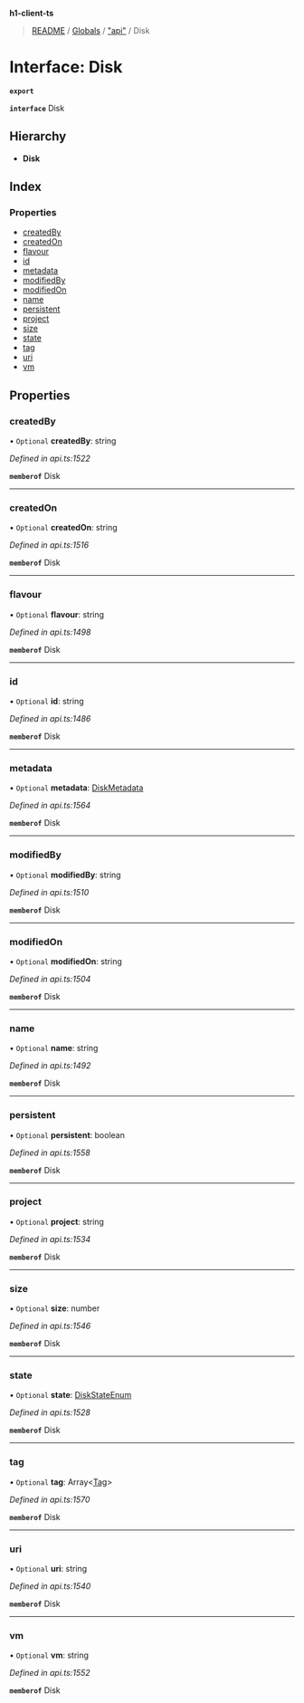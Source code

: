 **h1-client-ts**

> [README](../README.md) / [Globals](../globals.md) / ["api"](../modules/_api_.md) / Disk

# Interface: Disk

**`export`** 

**`interface`** Disk

## Hierarchy

* **Disk**

## Index

### Properties

* [createdBy](_api_.disk.md#createdby)
* [createdOn](_api_.disk.md#createdon)
* [flavour](_api_.disk.md#flavour)
* [id](_api_.disk.md#id)
* [metadata](_api_.disk.md#metadata)
* [modifiedBy](_api_.disk.md#modifiedby)
* [modifiedOn](_api_.disk.md#modifiedon)
* [name](_api_.disk.md#name)
* [persistent](_api_.disk.md#persistent)
* [project](_api_.disk.md#project)
* [size](_api_.disk.md#size)
* [state](_api_.disk.md#state)
* [tag](_api_.disk.md#tag)
* [uri](_api_.disk.md#uri)
* [vm](_api_.disk.md#vm)

## Properties

### createdBy

• `Optional` **createdBy**: string

*Defined in api.ts:1522*

**`memberof`** Disk

___

### createdOn

• `Optional` **createdOn**: string

*Defined in api.ts:1516*

**`memberof`** Disk

___

### flavour

• `Optional` **flavour**: string

*Defined in api.ts:1498*

**`memberof`** Disk

___

### id

• `Optional` **id**: string

*Defined in api.ts:1486*

**`memberof`** Disk

___

### metadata

• `Optional` **metadata**: [DiskMetadata](_api_.diskmetadata.md)

*Defined in api.ts:1564*

**`memberof`** Disk

___

### modifiedBy

• `Optional` **modifiedBy**: string

*Defined in api.ts:1510*

**`memberof`** Disk

___

### modifiedOn

• `Optional` **modifiedOn**: string

*Defined in api.ts:1504*

**`memberof`** Disk

___

### name

• `Optional` **name**: string

*Defined in api.ts:1492*

**`memberof`** Disk

___

### persistent

• `Optional` **persistent**: boolean

*Defined in api.ts:1558*

**`memberof`** Disk

___

### project

• `Optional` **project**: string

*Defined in api.ts:1534*

**`memberof`** Disk

___

### size

• `Optional` **size**: number

*Defined in api.ts:1546*

**`memberof`** Disk

___

### state

• `Optional` **state**: [DiskStateEnum](../enums/_api_.diskstateenum.md)

*Defined in api.ts:1528*

**`memberof`** Disk

___

### tag

• `Optional` **tag**: Array\<[Tag](_api_.tag.md)>

*Defined in api.ts:1570*

**`memberof`** Disk

___

### uri

• `Optional` **uri**: string

*Defined in api.ts:1540*

**`memberof`** Disk

___

### vm

• `Optional` **vm**: string

*Defined in api.ts:1552*

**`memberof`** Disk
